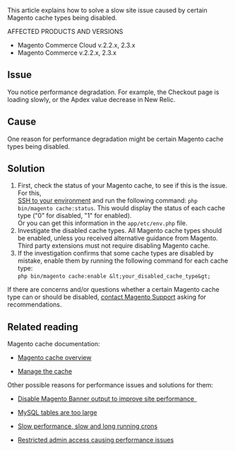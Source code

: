 This article explains how to solve a slow site issue caused by certain Magento cache types being disabled.&nbsp;

AFFECTED PRODUCTS AND VERSIONS

*   Magento Commerce Cloud v.2.2.x, 2.3.x
*   Magento Commerce v.2.2.x, 2.3.x

## Issue

You notice performance degradation. For example, the Checkout page is loading slowly, or the Apdex value decrease in New Relic.

## Cause

One reason for performance degradation might be certain Magento cache types being disabled.&nbsp;

## Solution&nbsp;

1.   First, check the status of your Magento cache, to see if this is the issue. For this,&nbsp;  
     [SSH to your environment](https://devdocs.magento.com/cloud/env/environments-ssh.html#ssh) and run the following command: <code class="language-bash">php bin/magento cache:status</code>. This would display the status of each cache type ("0" for disabled, "1" for enabled).  
     Or you can get this information in the `` app/etc/env.php `` file.
2.   Investigate the disabled cache types. All Magento cache types should be enabled, unless you received alternative guidance from Magento. Third party extensions must not require disabling Magento cache.&nbsp;
3.   If the investigation confirms that some cache types are disabled by mistake, enable them by running the following command for each cache type:  
     `` php bin/magento cache:enable &lt;your_disabled_cache_type&gt; ``

If there are concerns and/or questions whether a certain Magento cache type can or should be disabled, <a href="https://support.magento.com/hc/en-us/articles/360019088251-Submit-a-support-ticket" target="_self">contact Magento Support</a>&nbsp;asking for recommendations. &nbsp;&nbsp;

## Related reading

Magento cache documentation:

<ul><li>
<p class="page-heading"><a href="https://devdocs.magento.com/guides/v2.3/frontend-dev-guide/cache_for_frontdevs.html" target="_self">Magento cache overview</a></p>
</li><li>
<p class="page-heading"><a href="https://devdocs.magento.com/guides/v2.3/config-guide/cli/config-cli-subcommands-cache.html" target="_self">Manage the cache</a></p>
</li></ul>

Other possible reasons for performance issues and solutions for them:

<ul><li>
<p class="article-title" title="Disable Magento Banner output to improve site performance    "><a href="https://support.magento.com/hc/en-us/articles/360035285852" target="_self">Disable Magento Banner output to improve site performance  </a></p>
</li><li>
<p class="article-title" title="MySQL tables are too large"><a href="https://support.magento.com/hc/en-us/articles/360038862691" target="_self">MySQL tables are too large</a></p>
</li><li>
<p class="article-title" title="Slow performance, slow and long running crons"><a href="https://support.magento.com/hc/en-us/articles/360034631192" target="_self">Slow performance, slow and long running crons</a></p>
</li><li>
<p class="article-title" title="Restricted admin access causing performance issues"><a href="https://support.magento.com/hc/en-us/articles/360036323211" target="_self">Restricted admin access causing performance issues</a></p>
</li></ul>
&nbsp;